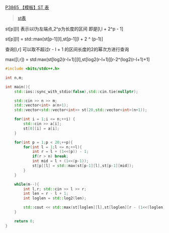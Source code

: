 [P3865 【模板】ST 表](https://www.luogu.com.cn/problem/P3865)

> [st表](https://github.com/GongNanyue/ProblemSolve/blob/main/%E6%95%B0%E6%8D%AE%E7%BB%93%E6%9E%84/ST%E8%A1%A8.md)

st[p][l] 表示以l为左端点,2^p为长度的区间 即是[l,l + 2^p - 1]

st[p][l] = std::max(st[p-1][l],st[p-1][l + 2 ^ (p-1)]

查询[l,r] 可以取不超过r - l + 1 的区间长度的2的幂次方进行查询

max([l,r]) = std:max(st[log2(r-l+1)][l],st[log2(r-l+1)][r-2^(log2(r-l+1)+1]

```cpp
#include <bits/stdc++.h>

int n,m;

int main(){
    std::ios::sync_with_stdio(false),std::cin.tie(nullptr);

    std::cin >> n >> m;
    std::vector<int> a(n+1);
    std::vector<std::vector<int>> st(20,std::vector<int>(n+1));

    for(int i = 1;i <= n;++i) {
        std::cin >> a[i];
        st[0][i] = a[i];
    }

    for(int p = 1;p < 20;++p){
        for(int l = 1;l <= n;++l){
            int r = l + (1<<(p)) - 1;
            if(r > n) break;
            int mid = l + (1<<(p-1));
            st[p][l] = std::max(st[p-1][l],st[p-1][mid]);
        }
    }

    while(m--){
        int l,r; std::cin >> l >> r;
        int len = r - l + 1;
        int loglen = std::log2(len);

        std::cout << std::max(st[loglen][l],st[loglen][r - (1<<(loglen)) + 1]) << "\n";
    }

    return 0;
}
```

